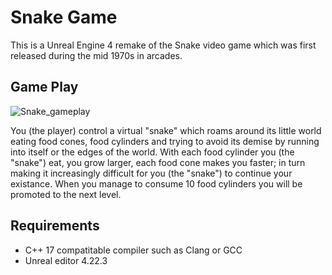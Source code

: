 # Snake Game

This is a Unreal Engine 4 remake of the Snake video game which was first released during the mid 1970s in arcades.

## Game Play

![Snake_gameplay](Snake_gameplay.png)

You (the player) control a virtual "snake" which roams around its little world eating food cones, food cylinders and trying to avoid its demise by running into itself or the edges of the world. With each food cylinder you (the "snake") eat, you grow larger, each food cone makes you faster; in turn making it increasingly difficult for you (the "snake") to continue your existance. When you manage to consume 10 food cylinders you will be promoted to the next level.

## Requirements

- C++ 17 compatitable compiler such as Clang or GCC
- Unreal editor 4.22.3


